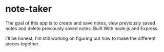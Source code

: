 # note-taker

The goal of this app is to create and save notes, view previously saved notes and
delete previously saved notes. Built With node.js and Express.

I'll be honest, I'm still working on figuring out how to make the different 
pieces together.

